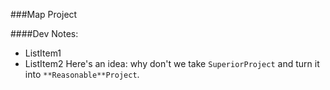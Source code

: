 ###Map Project


####Dev Notes:

* ListItem1
* ListItem2
Here's an idea: why don't we take `SuperiorProject` and turn it into `**Reasonable**Project`.


